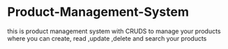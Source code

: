 # Product-Management-System
this is product management system with CRUDS to manage your products where you can create, read ,update ,delete and search your products
